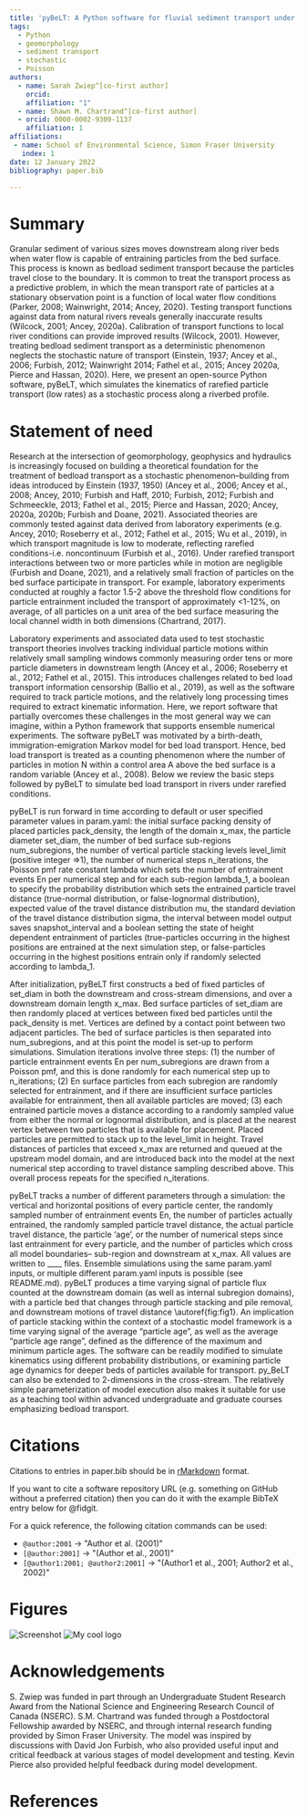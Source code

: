 ```yaml
---
title: 'pyBeLT: A Python software for fluvial sediment transport under rarefied conditions'
tags:
  - Python
  - geomorphology
  - sediment transport
  - stochastic
  - Poisson
authors:
  - name: Sarah Zwiep^[co-first author] 
    orcid: 
    affiliation: "1"
  - name: Shawn M. Chartrand^[co-first author] 
  - orcid: 0000-0002-9309-1137
    affiliation: 1
affiliations:
 - name: School of Environmental Science, Simon Fraser University
   index: 1
date: 12 January 2022
bibliography: paper.bib

---
```


# Summary

Granular sediment of various sizes moves downstream along river beds when water 
flow is capable of entraining particles from the bed surface. This process is known 
as bedload sediment transport because the particles travel close to the boundary. 
It is common to treat the transport process as a predictive problem, in which the 
mean transport rate of particles at a stationary observation point is a function of 
local water flow conditions (Parker, 2008; Wainwright, 2014; Ancey, 2020). Testing 
transport functions against data from natural rivers reveals generally inaccurate 
results (Wilcock, 2001; Ancey, 2020a). Calibration of transport functions to local 
river conditions can provide improved results (Wilcock, 2001). However, treating 
bedload sediment transport as a deterministic phenomenon neglects the stochastic 
nature of transport (Einstein, 1937; Ancey et al., 2006; Furbish, 2012; 
Wainwright 2014; Fathel et al., 2015; Ancey 2020a, Pierce and Hassan, 2020). 
Here, we present an open-source Python software, pyBeLT, which simulates the 
kinematics of rarefied particle transport (low rates) as a stochastic process along 
a riverbed profile.

# Statement of need

Research at the intersection of geomorphology, geophysics and hydraulics is increasingly 
focused on building a theoretical foundation for the treatment of bedload transport as a 
stochastic phenomenon–building from ideas introduced by Einstein (1937, 1950) 
(Ancey et al., 2006; Ancey et al., 2008; Ancey, 2010; Furbish and Haff, 2010; Furbish, 2012; 
Furbish and Schmeeckle, 2013; Fathel et al., 2015; Pierce and Hassan, 2020; Ancey, 2020a, 2020b; 
Furbish and Doane, 2021). Associated theories are commonly tested against data derived from 
laboratory experiments (e.g. Ancey, 2010; Roseberry et al., 2012; Fathel et al., 2015; Wu et al., 2019), 
in which transport magnitude is low to moderate, reflecting rarefied conditions-i.e. noncontinuum 
(Furbish et al., 2016). Under rarefied transport interactions between two or more particles while in 
motion are negligible (Furbish and Doane, 2021), and a relatively small fraction of particles on the 
bed surface participate in transport. For example, laboratory experiments conducted at roughly a 
factor 1.5-2 above the threshold flow conditions for particle entrainment included the transport of 
approximately <1-12%, on average, of all particles on a unit area of the bed surface measuring the 
local channel width in both dimensions (Chartrand, 2017).

Laboratory experiments and associated data used to test stochastic transport theories involves 
tracking individual particle motions within relatively small sampling windows commonly measuring 
order tens or more particle diameters in downstream length (Ancey et al., 2006; Roseberry et al., 2012;
Fathel et al., 2015). This introduces challenges related to bed load transport information censorship 
(Ballio et al., 2019), as well as the software required to track particle motions, and the relatively 
long processing times required to extract kinematic information. Here, we report software that partially 
overcomes these challenges in the most general way we can imagine, within a Python framework that supports 
ensemble numerical experiments. The software pyBeLT was motivated by a birth-death, immigration-emigration 
Markov model for bed load transport. Hence, bed load transport is treated as a counting phenomenon where 
the number of particles in motion N within a control area A above the bed surface is a random variable 
(Ancey et al., 2008). Below we review the basic steps followed by pyBeLT to simulate bed load transport 
in rivers under rarefied conditions.

pyBeLT is run forward in time according to default or user specified parameter values in param.yaml: 
the initial surface packing density of placed particles pack_density, the length of the domain x_max, 
the particle diameter set_diam, the number of bed surface sub-regions num_subregions, the number of 
vertical particle stacking levels level_limit (positive integer =>1), the number of numerical steps n_iterations,
the Poisson pmf rate constant lambda which sets the number of entrainment events En per numerical step and 
for each sub-region lambda_1, a boolean to specify the probability distribution which sets the entrained 
particle travel distance (true-normal distribution, or false-lognormal distribution), expected value of the 
travel distance distribution mu, the standard deviation of the travel distance distribution sigma, the interval 
between model output saves snapshot_interval and a boolean setting the state of height dependent entrainment of 
particles (true-particles occurring in the highest positions are entrained at the next simulation step, or 
false-particles occurring in the highest positions entrain only if randomly selected according to lambda_1.

After initialization, pyBeLT first constructs a bed of fixed particles of set_diam in both the downstream and 
cross-stream dimensions, and over a downstream domain length x_max. Bed surface particles of set_diam are then 
randomly placed at vertices between fixed bed particles until the pack_density is met. Vertices are defined by 
a contact point between two adjacent particles. The bed of surface particles is then separated into num_subregions, 
and at this point the model is set-up to perform simulations. Simulation iterations involve three steps: (1) the 
number of particle entrainment events En per num_subregions are drawn from a Poisson pmf, and this is done randomly 
for each numerical step up to n_iterations; (2) En surface particles from each subregion are randomly selected for 
entrainment, and if there are insufficient surface particles available for entrainment, then all available particles 
are moved; (3) each entrained particle moves a distance according to a randomly sampled value from either the normal 
or lognormal distribution, and is placed at the nearest vertex between two particles that is available for placement. 
Placed particles are permitted to stack up to the level_limit in height. Travel distances of particles that exceed x_max 
are returned and queued at the upstream model domain, and are introduced back into the model at the next numerical step 
according to travel distance sampling described above. This overall process repeats for the specified n_iterations. 

pyBeLT tracks a number of different parameters through a simulation: the vertical and horizontal positions of every 
particle center, the randomly sampled number of entrainment events En, the number of particles actually entrained, 
the randomly sampled particle travel distance, the actual particle travel distance, the particle ‘age’, or the number of 
numerical steps since last entrainment for every particle, and the number of particles which cross all model boundaries–
sub-region and downstream at x_max. All values are written to ____ files. Ensemble simulations using the same param.yaml 
inputs, or multiple different param.yaml inputs is possible (see README.md). pyBeLT produces a time varying signal of 
particle flux counted at the downstream domain (as well as internal subregion domains), with a particle bed that changes 
through particle stacking and pile removal, and downstream motions of travel distance \autoref{fig:fig1}. An implication 
of particle stacking within the context of a stochastic model framework is a time varying signal of the average “particle age”, 
as well as the average “particle age range”, defined as the difference of the maximum and minimum particle ages. The software 
can be readily modified to simulate kinematics using different probability distributions, or examining particle age dynamics 
for deeper beds of particles available for transport. py_BeLT can also be extended to 2-dimensions in the cross-stream. 
The relatively simple parameterization of model execution also makes it suitable for use as a teaching tool within advanced 
undergraduate and graduate courses emphasizing bedload transport.

# Citations

Citations to entries in paper.bib should be in
[rMarkdown](http://rmarkdown.rstudio.com/authoring_bibliographies_and_citations.html)
format.

If you want to cite a software repository URL (e.g. something on GitHub without a preferred
citation) then you can do it with the example BibTeX entry below for @fidgit.

For a quick reference, the following citation commands can be used:
- `@author:2001`  ->  "Author et al. (2001)"
- `[@author:2001]` -> "(Author et al., 2001)"
- `[@author1:2001; @author2:2001]` -> "(Author1 et al., 2001; Author2 et al., 2002)"

# Figures


![Screenshot](/figures/Figure%201.png)
<img src="/figures/Figure 1.png" alt="My cool logo"/>


# Acknowledgements

S. Zwiep was funded in part through an Undergraduate Student Research Award from the 
National Science and Engineering Research Council of Canada (NSERC). S.M. Chartrand was 
funded through a Postdoctoral Fellowship awarded by NSERC, and through internal research 
funding provided by Simon Fraser University. The model was inspired by discussions with 
David Jon Furbish, who also provided useful input and critical feedback at various stages 
of model development and testing. Kevin Pierce also provided helpful feedback during model 
development. 


# References
